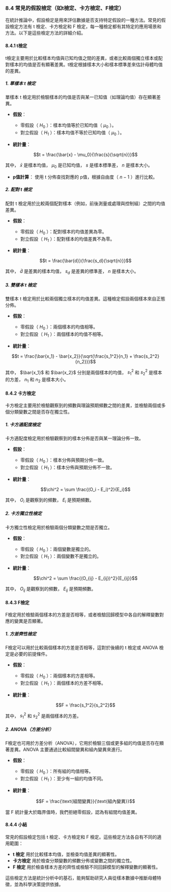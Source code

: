### 8.4 常見的假設檢定（如t檢定、卡方檢定、F檢定）

在統計推論中，假設檢定是用來評估數據是否支持特定假設的一種方法。常見的假設檢定方法有 t 檢定、卡方檢定和 F 檢定，每一種檢定都有其特定的應用場景和方法。以下是這些檢定方法的詳細介紹。

#### 8.4.1 t檢定

t檢定主要用於比較樣本均值與已知均值之間的差異，或者比較兩個獨立樣本或配對樣本的均值是否有顯著差異。t檢定根據樣本大小和樣本標準差來估計母體均值的差異。

##### 1. 單樣本 t 檢定

單樣本 t 檢定用於檢驗樣本的均值是否與某一已知值（如理論均值）存在顯著差異。

- **假設**：
  - 零假設（ $`H_0`$ ）：樣本均值等於已知均值（ $`\mu_0`$ ）。
  - 對立假設（ $`H_1`$ ）：樣本均值不等於已知均值（ $`\mu_0`$ ）。

- **統計量**：
  
```math
t = \frac{\bar{x} - \mu_0}{\frac{s}{\sqrt{n}}}
```

  其中， $`\bar{x}`$  是樣本均值， $`\mu_0`$  是已知均值， $`s`$  是樣本標準差， $`n`$  是樣本大小。

- **p值計算**：
  使用 t 分佈查找對應的 p值，根據自由度（ $`n-1`$ ）進行比較。

##### 2. 配對 t 檢定

配對 t 檢定用於比較兩個配對樣本（例如，前後測量或處理與控制組）之間的均值差異。

- **假設**：
  - 零假設（ $`H_0`$ ）：配對樣本的均值差異為零。
  - 對立假設（ $`H_1`$ ）：配對樣本的均值差異不為零。

- **統計量**：
  
```math
t = \frac{\bar{d}}{\frac{s_d}{\sqrt{n}}}
```

  其中， $`\bar{d}`$  是差異的樣本均值， $`s_d`$  是差異的標準差， $`n`$  是樣本大小。

##### 3. 雙樣本 t 檢定

雙樣本 t 檢定用於比較兩個獨立樣本的均值差異。這種檢定假設兩個樣本來自正態分佈。

- **假設**：
  - 零假設（ $`H_0`$ ）：兩個樣本的均值相等。
  - 對立假設（ $`H_1`$ ）：兩個樣本的均值不相等。

- **統計量**：
  
```math
t = \frac{\bar{x_1} - \bar{x_2}}{\sqrt{\frac{s_1^2}{n_1} + \frac{s_2^2}{n_2}}}
```

  其中， $`\bar{x_1}`$  和  $`\bar{x_2}`$  分別是兩個樣本的均值， $`s_1^2`$  和  $`s_2^2`$  是樣本的方差， $`n_1`$  和  $`n_2`$  是樣本大小。

#### 8.4.2 卡方檢定

卡方檢定主要用於檢驗觀察到的頻數與理論預期頻數之間的差異，並檢驗兩個或多個分類變數之間是否存在獨立性。

##### 1. 卡方適配度檢定

卡方適配度檢定用於檢驗觀察到的樣本分佈是否與某一理論分佈一致。

- **假設**：
  - 零假設（ $`H_0`$ ）：樣本分佈與預期分佈一致。
  - 對立假設（ $`H_1`$ ）：樣本分佈與預期分佈不一致。

- **統計量**：
  
```math
\chi^2 = \sum \frac{(O_i - E_i)^2}{E_i}
```

  其中， $`O_i`$  是觀察到的頻數， $`E_i`$  是預期頻數。

##### 2. 卡方獨立性檢定

卡方獨立性檢定用於檢驗兩個分類變數之間是否獨立。

- **假設**：
  - 零假設（ $`H_0`$ ）：兩個變數是獨立的。
  - 對立假設（ $`H_1`$ ）：兩個變數不是獨立的。

- **統計量**：
  
```math
\chi^2 = \sum \frac{(O_{ij} - E_{ij})^2}{E_{ij}}
```

  其中， $`O_{ij}`$  是觀察到的頻數， $`E_{ij}`$  是預期頻數。

#### 8.4.3 F檢定

F檢定用於檢驗兩個樣本的方差是否相等，或者檢驗回歸模型中各自的解釋變數對應的變異是否顯著。

##### 1. 方差齊性檢定

F檢定可以用於比較兩個樣本的方差是否相等，這對於後續的 t 檢定或 ANOVA 檢定是必要的前提條件。

- **假設**：
  - 零假設（ $`H_0`$ ）：兩個樣本的方差相等。
  - 對立假設（ $`H_1`$ ）：兩個樣本的方差不相等。

- **統計量**：
  
```math
F = \frac{s_1^2}{s_2^2}
```

  其中， $`s_1^2`$  和  $`s_2^2`$  是兩個樣本的方差。

##### 2. ANOVA（方差分析）

F檢定也可用於方差分析（ANOVA），它用於檢驗三個或更多組的均值是否存在顯著差異。ANOVA 主要通過比較組間變異和組內變異來進行。

- **假設**：
  - 零假設（ $`H_0`$ ）：所有組的均值相等。
  - 對立假設（ $`H_1`$ ）：至少有一組的均值不同。

- **統計量**：
  
```math
F = \frac{\text{組間變異}}{\text{組內變異}}
```

  當 F 統計量大於臨界值時，我們拒絕零假設，認為有組間均值差異。

#### 8.4.4 小結

常見的假設檢定包括 t 檢定、卡方檢定和 F 檢定。這些檢定方法各自有不同的適用範圍：

- **t 檢定** 用於比較樣本均值，並檢查均值差異的顯著性。
- **卡方檢定** 用於檢查分類變數的頻數分佈或變數之間的獨立性。
- **F 檢定** 用於檢查樣本方差的齊性或檢驗不同回歸模型的解釋變數的顯著性。

這些檢定方法是統計分析中的基石，能夠幫助研究人員從樣本數據中推斷母體特徵，並為科學決策提供依據。